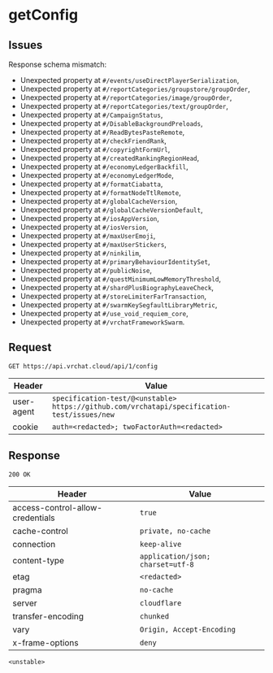 # getConfig

## Issues
Response schema mismatch:
* Unexpected property at ``#/events/useDirectPlayerSerialization``,
* Unexpected property at ``#/reportCategories/groupstore/groupOrder``,
* Unexpected property at ``#/reportCategories/image/groupOrder``,
* Unexpected property at ``#/reportCategories/text/groupOrder``,
* Unexpected property at ``#/CampaignStatus``,
* Unexpected property at ``#/DisableBackgroundPreloads``,
* Unexpected property at ``#/ReadBytesPasteRemote``,
* Unexpected property at ``#/checkFriendRank``,
* Unexpected property at ``#/copyrightFormUrl``,
* Unexpected property at ``#/createdRankingRegionHead``,
* Unexpected property at ``#/economyLedgerBackfill``,
* Unexpected property at ``#/economyLedgerMode``,
* Unexpected property at ``#/formatCiabatta``,
* Unexpected property at ``#/formatNodeTtlRemote``,
* Unexpected property at ``#/globalCacheVersion``,
* Unexpected property at ``#/globalCacheVersionDefault``,
* Unexpected property at ``#/iosAppVersion``,
* Unexpected property at ``#/iosVersion``,
* Unexpected property at ``#/maxUserEmoji``,
* Unexpected property at ``#/maxUserStickers``,
* Unexpected property at ``#/ninkilim``,
* Unexpected property at ``#/primaryBehaviourIdentitySet``,
* Unexpected property at ``#/publicNoise``,
* Unexpected property at ``#/questMinimumLowMemoryThreshold``,
* Unexpected property at ``#/shardPlusBiographyLeaveCheck``,
* Unexpected property at ``#/storeLimiterFarTransaction``,
* Unexpected property at ``#/swarmKeySegfaultLibraryMetric``,
* Unexpected property at ``#/use_void_requiem_core``,
* Unexpected property at ``#/vrchatFrameworkSwarm``.
## Request
`GET https://api.vrchat.cloud/api/1/config`

| Header | Value |
| ------ | ----- |
| user-agent | `specification-test/@<unstable> https://github.com/vrchatapi/specification-test/issues/new` |
| cookie | `auth=<redacted>; twoFactorAuth=<redacted>` |


## Response
`200 OK`

| Header | Value |
| ------ | ----- |
| access-control-allow-credentials | `true` |
| cache-control | `private, no-cache` |
| connection | `keep-alive` |
| content-type | `application/json; charset=utf-8` |
| etag | `<redacted>` |
| pragma | `no-cache` |
| server | `cloudflare` |
| transfer-encoding | `chunked` |
| vary | `Origin, Accept-Encoding` |
| x-frame-options | `deny` |

```jsonc
<unstable>
```
